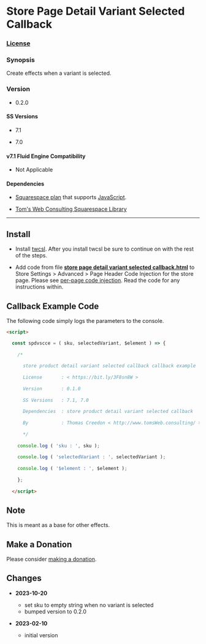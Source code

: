 # Store Page Detail Variant Selected Callback

### [License][1]

### Synopsis

Create effects when a variant is selected.

### Version

  * 0.2.0

#### SS Versions

  * 7.1
  
  * 7.0

#### v7.1 Fluid Engine Compatibility

  * Not Applicable

#### Dependencies

  * [Squarespace plan][2] that supports [JavaScript][3].
  
  * [Tom's Web Consulting Squarespace Library][4]

---

## Install

* Install [twcsl][5]. After you install twcsl be sure to continue on with the
  rest of the steps.
  
* Add code from file **[store page detail variant selected callback.html][6]**
  to Store Settings > Advanced > Page Header Code Injection for the store page.
  Please see [per-page code injection][7]. Read the code for any instructions within.

## Callback Example Code

The following code simply logs the parameters to the console.

```html
<script>

  const spdvscce = ( sku, selectedVariant, $element ) => {
  
    /*
    
      store product detail variant selected callback callback example
      
      License       : < https://bit.ly/3F8sn8W >
      
      Version       : 0.1.0
      
      SS Versions   : 7.1, 7.0
      
      Dependencies  : store product detail variant selected callback
      
      By            : Thomas Creedon < http://www.tomsWeb.consulting/ >
      
      */
      
    console.log ( 'sku : ', sku );
    
    console.log ( 'selectedVariant : ', selectedVariant );
    
    console.log ( '$element : ', $element );
    
    };
    
  </script>
```

## Note

This is meant as a base for other effects.

## Make a Donation

Please consider [making a donation][8].

## Changes

* **2023-10-20**

  * set sku to empty string when no variant is selected
  * bumped version to 0.2.0
  
* **2023-02-10**

  * initial version

[1]: https://github.com/tomsWebConsulting/twcsl/blob/main/LICENSE.txt#L1
[2]: https://www.squarespace.com/pricing
[3]: https://en.wikipedia.org/wiki/JavaScript
[4]: https://github.com/tomsWebConsulting/twcsl
[5]: https://github.com/tomsWebConsulting/twcsl#install-options
[6]: store%20page%20detail%20variant%20selected%20callback.html#L1
[7]: https://support.squarespace.com/hc/en-us/articles/207099587-Using-private-browsing-or-incognito-mode
[8]: https://github.com/tomsWebConsulting/twcsl#make-a-donation
